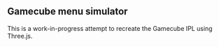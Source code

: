 ## Gamecube menu simulator

This is a work-in-progress attempt to recreate the Gamecube IPL using Three.js.